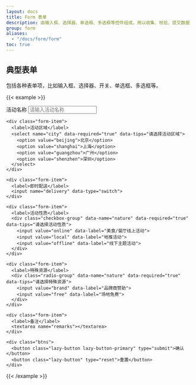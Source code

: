 ```yaml
---
layout: docs
title: Form 表单
description: 由输入框、选择器、单选框、多选框等控件组成，用以收集、校验、提交数据
group: form
aliases:
  - "/docs/form/form"
toc: true
---
```


## 典型表单

包括各种表单项，比如输入框、选择器、开关、单选框、多选框等。

{{< example >}}
  <form style="width: fit-content" class="lazy-form">
    <div class="form-item">
      <label>活动名称</label>
      <input autocomplete="off" data-required="true" data-tips="请输入活动名称" name="name" type="text" placeholder="请输入活动名称">
    </div>
  
    <div class="form-item">
      <label>活动区域</label>
      <select name="city" data-required="true" data-tips="请选择活动区域">
        <option value="beijing">北京</option>
        <option value="shanghai">上海</option>
        <option value="guangzhou">广州</option>
        <option value="shenzhen">深圳</option>
      </select>
    </div>
  
    <div class="form-item">
      <label>即时配送</label>
      <input name="delivery" data-type="switch">
    </div>
  
    <div class="form-item">
      <label>活动性质</label>
      <div class="checkbox-group" data-name="nature" data-required="true" data-tips="请选择活动性质">
        <input value="online" data-label="美食/餐厅线上活动">
        <input value="local" data-label="地推活动">
        <input value="offline" data-label="线下主题活动">
      </div>
    </div>
  
    <div class="form-item">
      <label>特殊资源</label>
      <div class="radio-group" data-name="nature" data-required="true" data-tips="请选择特殊资源">
        <input value="brand" data-label="品牌商赞助">
        <input value="free" data-label="场地免费">
      </div>
    </div>
  
    <div class="form-item">
      <label>备注</label>
      <textarea name="remarks"></textarea>
    </div>
  
    <div class="btns">
      <button class="lazy-button lazy-button-primary" type="submit">确认</button>
      <button class="lazy-button" type="reset">重置</button>
    </div>
  </form>

  <template>
    new LazyUI.Form('.lazy-form', {
        onSubmit: formData => alert(JSON.stringify(formData))
    })
  </template>
{{< /example >}}
